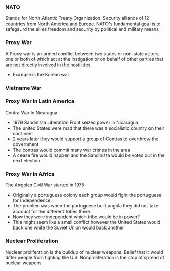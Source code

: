 ### NATO
Stands for North Atlantic Treaty Organization. Security alliands of 12 countries from North America and Europe. NATO's fundamental goal is to safegaurd the allies freedom and security by political and military means

### Proxy War 
A Proxy war is an armed conflict between two states or non-state actors, one or both of which act at the instigation or on behalf of other parties that are not directly involved in the hostilities.

- Example is the Korean war

### Vietname War

### Proxy War in Latin America
Contra War In Nicaragua 

- 1979 Sandinista Liberation Front seized power in Nicaragua
- The united States were mad that there was a socialistic country on their continent 
- 2 years later they would support a group of Contras to overthrow the government
- The contras would commit many war crimes in the area  
- A cease fire would happen and the Sandinista would be voted out in the next election

### Proxy War in Africa 
The Angolan Civil War started in 1975 

- Originally a portuguese colony each group would fight the portuguese for independence.
- The problem was when the portuguese built angola they did not take account for the different tribes there. 
- Now they were independent which tribe would be in power?
- This might seem like a small conflict however the United States would back one while the Soviet Union would back another 

### Nuclear Proliferation
Nuclear proliferation is the buildup of nuclear weapons. Belief that it would differ people from fighting the U.S. Nonproliferation is the stop of spread of nuclear weapons 
